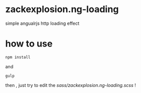 # zackexplosion.ng-loading
simple angualrjs http loading effect


# how to use

```
npm install
```


and 

```
gulp
```

then , just try to edit the *sass/zackexplosion.ng-loading.scss* !
